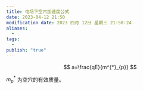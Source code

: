 ```yaml
---
title: 电场下空穴加速度公式
date: 2023-04-12 21:50
modification date: 2023 四月 12日 星期三 21:50:24
aliases:
  - 
tags:
  - 
publish: "true"
---
```


$$
a=\frac{qE}{m^{*}_{p}}
$$

$m^{*}_{p}$ 为空穴的有效质量。